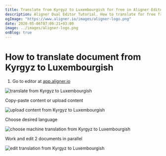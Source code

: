 ```yaml
---
title: Translate from Kyrgyz to Luxembourgish for free in Aligner Editor
description: Aligner Dual Editor Tutorial. How to translate for free from Kyrgyz to Luxembourgish. Aligner is multilingual document management platform. 
ogImage: "https://www.aligner.io/images/aligner-logo.png"
date: 2020-05-06T07:09:21+03:00
image: ../images/aligner-logo.png
onBlog: true
---
```


# How to translate document from Kyrgyz to Luxembourgish

1. Go to editor at [app.aligner.io](https://app.aligner.io "Aligner App web page")

![translate from Kyrgyz to Luxembourgish](../aligner-blank-editor.png "translate from Kyrgyz to Luxembourgish")

Copy-paste content or upload content

![upload content from Kyrgyz to Luxembourgish](../aligner-uploaded-document.png "upload content from Kyrgyz to Luxembourgish")

Choose desired language

![choose machine translation from Kyrgyz to Luxembourgish](../aligner-language-dropdown.png "choose machine translation from Kyrgyz to Luxembourgish")

Work and edit 2 documents in parallel

![edit translation from Kyrgyz to Luxembourgish](../aligner-double-sitded-editor.png "edit translation from Kyrgyz to Luxembourgish")

